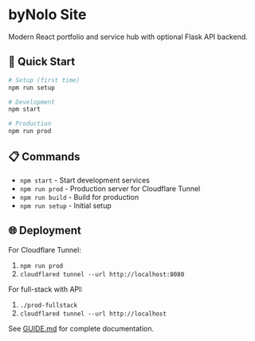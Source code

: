 

# byNolo Site

Modern React portfolio and service hub with optional Flask API backend.

## 🚀 Quick Start

```bash
# Setup (first time)
npm run setup

# Development
npm start

# Production
npm run prod
```

## 📋 Commands

- `npm start` - Start development services
- `npm run prod` - Production server for Cloudflare Tunnel
- `npm run build` - Build for production
- `npm run setup` - Initial setup

## 🌐 Deployment

For Cloudflare Tunnel:
1. `npm run prod`
2. `cloudflared tunnel --url http://localhost:8080`

For full-stack with API:
1. `./prod-fullstack`
2. `cloudflared tunnel --url http://localhost`

See [GUIDE.md](GUIDE.md) for complete documentation.
